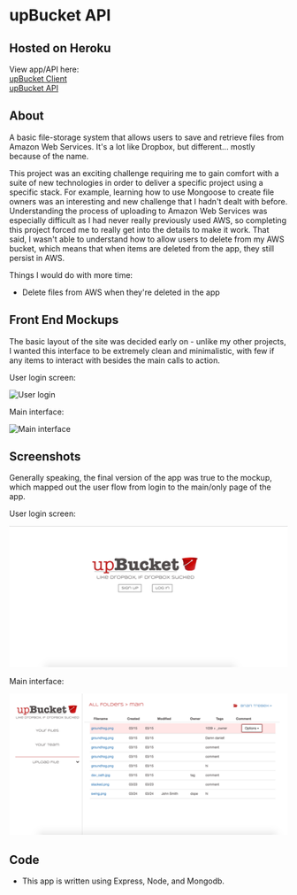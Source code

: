 # upBucket API

## Hosted on Heroku

View app/API here:<br>
  [upBucket Client](http://apalmer0.github.io/upbucket-client/index.html)
  <br>
  [upBucket API](https://pacific-chamber-64011.herokuapp.com)

## About

A basic file-storage system that allows users to save and retrieve
files from Amazon Web
Services. It's a lot like Dropbox, but different... mostly because of the
name.

This project was an exciting challenge requiring me
to gain comfort with a suite of new technologies in
order to deliver a specific project using a
specific stack. For example, learning how to use Mongoose to create
file owners was an interesting and
new challenge that I hadn't dealt with before.
Understanding the process of
uploading to Amazon Web Services was especially difficult
as I had never really previously used AWS,
so completing this project forced me to really get into
the details to make it work. That said, I wasn't able
to understand how to allow users to delete
from my AWS bucket, which means that when items are deleted from the app, they
still persist in AWS.

Things I would do with more time:

-   Delete files from AWS when they're deleted in the app

## Front End Mockups

The basic layout of the site was decided early on - unlike my other projects,
I wanted this interface to be extremely clean and minimalistic, with few if any
items to interact with besides the main calls to action.

User login screen:

![User login](IMG_2857.png)

Main interface:

![Main interface](IMG_2856.png)

## Screenshots

Generally speaking, the final version of the app was true to the mockup, which
mapped out the user flow from login to the main/only page of the app.

User login screen:

![User login](upBucket-login.png)

Main interface:

![Main interface](upBucket.png)

## Code

-   This app is written using Express, Node, and Mongodb.
